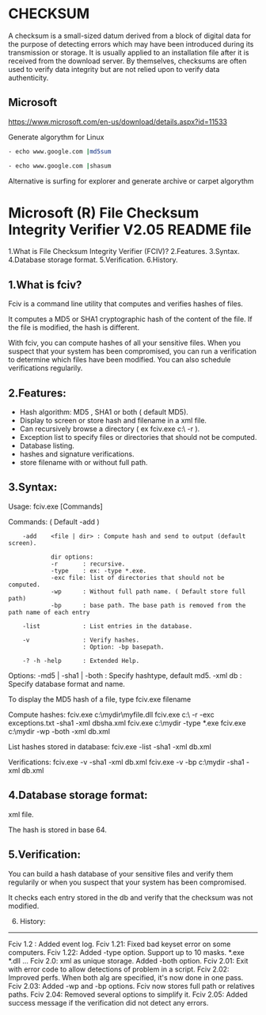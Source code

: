 # CHECKSUM

A checksum is a small-sized datum derived from a block of digital data for the purpose of detecting errors which may have been introduced during its transmission or storage. It is usually applied to an installation file after it is received from the download server. By themselves, checksums are often used to verify data integrity but are not relied upon to verify data authenticity.

## Microsoft
https://www.microsoft.com/en-us/download/details.aspx?id=11533

Generate algorythm for Linux
```sh
- echo www.google.com |md5sum

- echo www.google.com |shasum
```

Alternative is surfing for explorer and generate archive or carpet algorythm

Microsoft (R) File Checksum Integrity Verifier V2.05 README file
================================================================

1.What is File Checksum Integrity Verifier (FCIV)?
2.Features.
3.Syntax.
4.Database storage format.
5.Verification.
6.History.


1.What is fciv?
---------------
Fciv is a command line utility that computes and verifies hashes of files.

It computes a MD5 or SHA1 cryptographic hash of the content of the file.
If the file is modified, the hash is different.

With fciv, you can compute hashes of all your sensitive files.
When you suspect that your system has been compromised, you can run a verification to determine which files have been modified.
You can also schedule verifications regularily.

2.Features:
-----------
- Hash algorithm: MD5 , SHA1 or both ( default MD5).
- Display to screen or store hash and filename in a xml file.
- Can recursively browse a directory ( ex fciv.exe c:\ -r ).
- Exception list to specify files or directories that should not be computed.
- Database listing.
- hashes and signature verifications.
- store filename with or without full path.

3.Syntax:
---------
Usage:  fciv.exe [Commands] <Options>

Commands: ( Default -add )

        -add    <file | dir> : Compute hash and send to output (default screen).

                dir options:
                -r       : recursive.
                -type    : ex: -type *.exe.
                -exc file: list of directories that should not be computed.
                -wp      : Without full path name. ( Default store full path)
                -bp      : base path. The base path is removed from the path name of each entry

        -list            : List entries in the database.

        -v               : Verify hashes.
                         : Option: -bp basepath.

        -? -h -help      : Extended Help.

Options:
        -md5 | -sha1 | -both    : Specify hashtype, default md5.
        -xml db                 : Specify database format and name.

To display the MD5 hash of a file, type fciv.exe filename

Compute hashes:
        fciv.exe c:\mydir\myfile.dll
        fciv.exe c:\ -r -exc exceptions.txt -sha1 -xml dbsha.xml
        fciv.exe c:\mydir -type *.exe
        fciv.exe c:\mydir -wp -both -xml db.xml

List hashes stored in database:
        fciv.exe -list -sha1 -xml db.xml

Verifications:
        fciv.exe -v -sha1 -xml db.xml
        fciv.exe -v -bp c:\mydir -sha1 -xml db.xml
        
4.Database storage format:
--------------------------
xml file.

The hash is stored in base 64.
<?xml version="1.0" encoding="utf-8"?>
<FCIV>
	<FILE_ENTRY>
		<name> </name>
		<MD5> </MD5>
		<SHA1> </SHA1>
	</FILE_ENTRY>
</FCIV>	

5.Verification:
---------------
You can build a hash database of your sensitive files and verify them regularily or when you suspect that your system
has been compromised.

It checks each entry stored in the db and verify that the checksum was not modified.

6. History:
-----------
Fciv 1.2 : Added event log.
Fciv 1.21: Fixed bad keyset error on some computers.
Fciv 1.22: Added -type option. Support up to 10 masks. *.exe *.dll ...
Fciv 2.0:  xml as unique storage. Added -both option.
Fciv 2.01: Exit with error code to allow detections of problem in a script.
Fciv 2.02: Improved perfs. When both alg are specified, it's now done in one pass.
Fciv 2.03: Added -wp and -bp options. Fciv now stores full path or relatives paths.
Fciv 2.04: Removed several options to simplify it.
Fciv 2.05: Added success message if the verification did not detect any errors.
